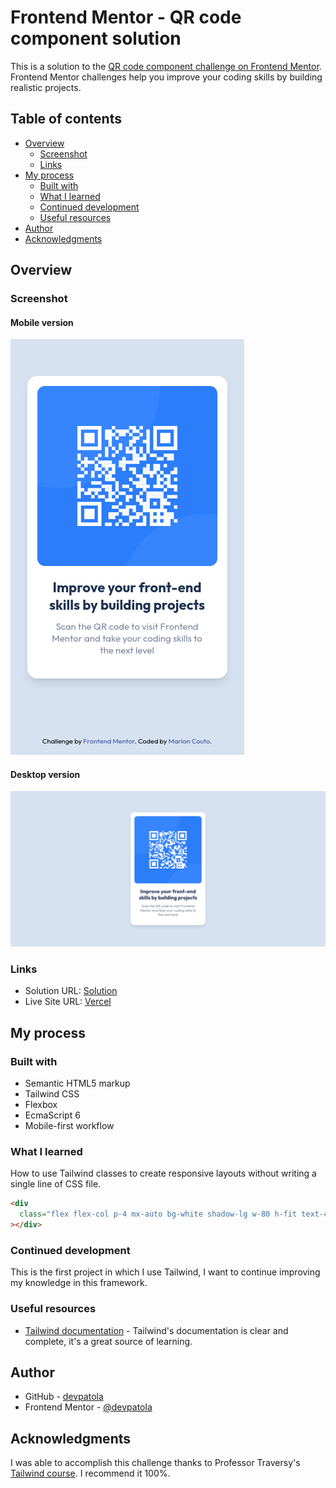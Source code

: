 # Frontend Mentor - QR code component solution

This is a solution to the [QR code component challenge on Frontend Mentor](https://www.frontendmentor.io/challenges/qr-code-component-iux_sIO_H). Frontend Mentor challenges help you improve your coding skills by building realistic projects.

## Table of contents

- [Overview](#overview)
  - [Screenshot](#screenshot)
  - [Links](#links)
- [My process](#my-process)
  - [Built with](#built-with)
  - [What I learned](#what-i-learned)
  - [Continued development](#continued-development)
  - [Useful resources](#useful-resources)
- [Author](#author)
- [Acknowledgments](#acknowledgments)

## Overview

### Screenshot

#### Mobile version

![Mobile version](./images/screenshot-mobile.png)

#### Desktop version

![Desktop version](./images/screenshot-desktop.png)

### Links

- Solution URL: [Solution](https://your-solution-url.com)
- Live Site URL: [Vercel](https://qr-code-component-five-opal.vercel.app/)

## My process

### Built with

- Semantic HTML5 markup
- Tailwind CSS
- Flexbox
- EcmaScript 6
- Mobile-first workflow

### What I learned

How to use Tailwind classes to create responsive layouts without writing a single line of CSS file.

```html
<div
  class="flex flex-col p-4 mx-auto bg-white shadow-lg w-80 h-fit text-center rounded-2xl"
></div>
```

### Continued development

This is the first project in which I use Tailwind, I want to continue improving my knowledge in this framework.

### Useful resources

- [Tailwind documentation](https://tailwindcss.com/) - Tailwind's documentation is clear and complete, it's a great source of learning.

## Author

- GitHub - [devpatola](https://github.com/devpatola)
- Frontend Mentor - [@devpatola](https://www.frontendmentor.io/profile/devpatola)

## Acknowledgments

I was able to accomplish this challenge thanks to Professor Traversy's [Tailwind course](https://www.udemy.com/share/106DvQ3@X4DcYkcRO49zr6Ru-hCtnEOnDBQyghSSpkWuhI0L8P1gW68wD9EFdMhV4eSbeBC0Ng==/). I recommend it 100%.
